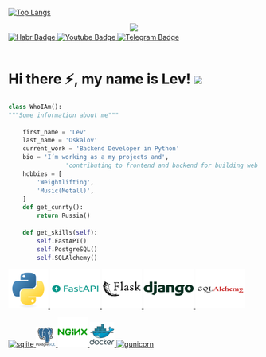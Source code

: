 [![Top Langs](https://github-readme-stats-git-masterrstaa-rickstaa.vercel.app/api/top-langs/?username=Oskalovlev&layout=compact)](https://github.com/Oskalovlev/github-readme-stats)
<div id="header" align="center">
  <img src="https://thumbs.gfycat.com/MadComfortableGraywolf-size_restricted.gif" width="100"/>
</div>
<div id="badges">
  <a href="https://career.habr.com/oskalovlev">
    <img src="https://img.shields.io/badge/Habr-blue?style=for-the-badge&logo=habr&logoColor=white" alt="Habr Badge"/>
  </a>
  <a href="https://www.youtube.com/channel/UC96ij0l3WKVIBNz1QlHwx_Q">
    <img src="https://img.shields.io/badge/YouTube-red?style=for-the-badge&logo=youtube&logoColor=white" alt="Youtube Badge"/>
  </a>
  <a href="https://t.me/oskalov">
    <img src="https://img.shields.io/badge/Telegram-blue?style=for-the-badge&logo=telegram&logoColor=white" alt="Telegram Badge"/>
  </a>
</div>
<img src="https://komarev.com/ghpvc/?username=Oskalovlev&style=flat-square&color=red" alt=""/>
<h1>
  Hi there ⚡, my name is Lev!
  <img src="https://media.giphy.com/media/hvRJCLFzcasrR4ia7z/giphy.gif" width="30px"/>
</h1>

```python
class WhoIAm():
"""Some information about me"""

	first_name = 'Lev'
  	last_name = 'Oskalov'
	current_work = 'Backend Developer in Python'
  	bio = 'I’m working as a my projects and',
                'contributing to frontend and backend for building web applications'
	hobbies = [
		'Weightlifting',
		'Music(Metall)',
	]
  	def get_cunrty():
   		return Russia()

	def get_skills(self):
		self.FastAPI()
		self.PostgreSQL()
		self.SQLAlchemy()
```

<p align="left">
  <a href="https://www.python.org/" target="_blank" rel="noreferrer"> 
    <img src="https://raw.githubusercontent.com/devicons/devicon/master/icons/python/python-original.svg" alt="python" width="80" height="80"/> 
  </a>
  <a href="https://fastapi.tiangolo.com/" target="_blank" rel="noreferrer"> 
    <img src="https://raw.githubusercontent.com/devicons/devicon/1119b9f84c0290e0f0b38982099a2bd027a48bf1/icons/fastapi/fastapi-original-wordmark.svg" alt="fastapi" width="100" height="80"/> 
  </a>
  <a href="https://flask.palletsprojects.com/" target="_blank" rel="noreferrer"> 
    <img src="https://raw.githubusercontent.com/devicons/devicon/1119b9f84c0290e0f0b38982099a2bd027a48bf1/icons/flask/flask-original-wordmark.svg" alt="flask" width="80" height="80"/>
  </a>
  <a href="https://www.djangoproject.com//" target="_blank" rel="noreferrer">
   <img src="https://raw.githubusercontent.com/devicons/devicon/1119b9f84c0290e0f0b38982099a2bd027a48bf1/icons/django/django-plain-wordmark.svg" alt="django-rest-framework" width="100" height="80"/>
  </a>
  <a href="https://www.sqlalchemy.org/" target="_blank" rel="noreferrer"> 
    <img src="https://raw.githubusercontent.com/devicons/devicon/1119b9f84c0290e0f0b38982099a2bd027a48bf1/icons/sqlalchemy/sqlalchemy-original-wordmark.svg" alt="sqlalchemy" width="100" height="80"/> 
  </a>
</p>

<p align="left">
  <a href="https://www.sqlite.org/" target="_blank" rel="noreferrer"> 
    <img src="https://www.vectorlogo.zone/logos/sqlite/sqlite-icon.svg" alt="sqlite" width="40" height="40"/> 
  </a>
  <a href="https://www.postgresql.org/" target="_blank" rel="noreferrer"> 
    <img src="https://raw.githubusercontent.com/devicons/devicon/master/icons/postgresql/postgresql-original-wordmark.svg" alt="postgresql" width="40" height="40"/> 
  </a>
  <a href="https://www.nginx.com/" target="_blank" rel="noreferrer"> 
    <img src="https://raw.githubusercontent.com/devicons/devicon/master/icons/nginx/nginx-original.svg" alt="nginx" width="60" height="60"/> 
  </a>
  <a href="https://www.docker.com/" target="_blank" rel="noreferrer"> 
    <img src="https://raw.githubusercontent.com/devicons/devicon/master/icons/docker/docker-original-wordmark.svg" alt="docker" width="50" height="50"/> 
  </a>
  <a href="https://gunicorn.org/" target="_blank" rel="noreferrer"> 
    <img src="https://upload.wikimedia.org/wikipedia/commons/thumb/0/00/Gunicorn_logo_2010.svg/2560px-Gunicorn_logo_2010.svg.png" alt="gunicorn" width="150" height="40"/> 
  </a>
</p>
